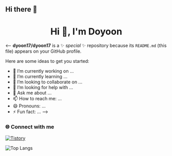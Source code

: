 ## Hi there 👋

<h1 align="center">Hi 👋, I'm Doyoon </h1>

<--
**dyoon17/dyoon17** is a ✨ _special_ ✨ repository because its `README.md` (this file) appears on your GitHub profile.

Here are some ideas to get you started:

- 🔭 I’m currently working on ...
- 🌱 I’m currently learning ...
- 👯 I’m looking to collaborate on ...
- 🤔 I’m looking for help with ...
- 💬 Ask me about ...
- 📫 How to reach me: ...
- 😄 Pronouns: ...
- ⚡ Fun fact: ...
-->
### 🌐 Connect with me
[![Tistory](https://img.shields.io/badge/Tistory-000000?style=for-the-badge&logo=tistory&logoColor=white)](https://dyoon17.tistory.com)

![Top Langs](https://github-readme-stats.vercel.app/api/top-langs/?username=dyoon17)
